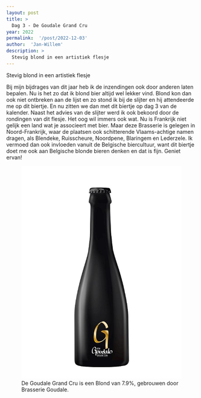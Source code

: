 ```yaml
---
layout: post
title: >
  Dag 3 - De Goudale Grand Cru
year: 2022
permalink:  '/post/2022-12-03'
author:  'Jan-Willem'
description: >
  Stevig blond in een artistiek flesje
---
```

<p class='intro'><span class='dropcap'>S</span>tevig blond in een artistiek flesje</p>

Bij mijn bijdrages van dit jaar heb ik de inzendingen ook door anderen laten bepalen. Nu is het zo dat ik blond bier altijd wel lekker vind. Blond kon dan ook niet ontbreken aan de lijst en zo stond ik bij de slijter en hij attendeerde me op dit biertje. En nu zitten we dan met dit biertje op dag 3 van de kalender. Naast het advies van de slijter werd ik ook bekoord door de rondingen van dit flesje. Het oog wil immers ook wat. 
Nu is Frankrijk niet gelijk een land wat je associeert met bier. Maar deze Brasserie is gelegen in Noord-Frankrijk, waar de plaatsen ook schitterende Vlaams-achtige namen dragen, als Blendeke, Ruisscheure, Noordpene, Blaringem en Lederzele. Ik vermoed dan ook invloeden vanuit de Belgische biercultuur, want dit biertje doet me ook aan Belgische blonde bieren denken en dat is fijn.
Geniet ervan!

<figure><img src='/assets/img/beer_2022-12-03.jpg' alt=''/> <figcaption>De Goudale Grand Cru is een Blond van 7.9%, gebrouwen door Brasserie Goudale.</figcaption></figure>
